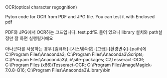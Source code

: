 OCR(optical character regognition)


Pyton code for OCR from PDF and JPG file.
You can test it with Enclosed pdf

PDF와 JPG에서 OCR하는 코드입니다.
test.pdf도 들어 있으니 library 설치와 path설정만 잘 하면 실행될거에요

아나콘다를 사용하는 경우 [컴퓨터]-[시스템속성]-[고급]-[환경변수]-[path]에
C:\Program Files\Anaconda3;
C:\Program Files\Anaconda3\Scripts;
C:\Program Files\Anaconda3\Lib\site-packages;
C:\Tesseract-OCR;
C:\Program Files (x86)\Tesseract-OCR;
C:\Program Files\ImageMagick-7.0.8-Q16;
C:\Program Files\Anaconda3\Library\bin
